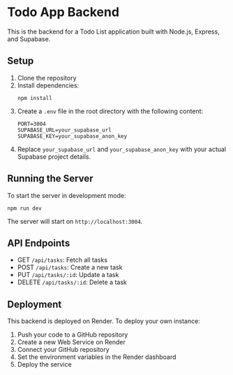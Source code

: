 # Todo App Backend

This is the backend for a Todo List application built with Node.js, Express, and Supabase.

## Setup

1. Clone the repository
2. Install dependencies:
   ```
   npm install
   ```
3. Create a `.env` file in the root directory with the following content:
   ```
   PORT=3004
   SUPABASE_URL=your_supabase_url
   SUPABASE_KEY=your_supabase_anon_key
   ```
4. Replace `your_supabase_url` and `your_supabase_anon_key` with your actual Supabase project details.

## Running the Server

To start the server in development mode:

```
npm run dev
```

The server will start on `http://localhost:3004`.

## API Endpoints

- GET `/api/tasks`: Fetch all tasks
- POST `/api/tasks`: Create a new task
- PUT `/api/tasks/:id`: Update a task
- DELETE `/api/tasks/:id`: Delete a task

## Deployment

This backend is deployed on Render. To deploy your own instance:

1. Push your code to a GitHub repository
2. Create a new Web Service on Render
3. Connect your GitHub repository
4. Set the environment variables in the Render dashboard
5. Deploy the service